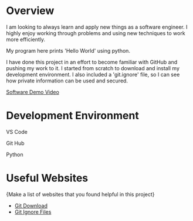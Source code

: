 # Overview

I am looking to always learn and apply new things as a software engineer. I highly enjoy working through problems and using new techniques to work more efficiently.

My program here prints 'Hello World' using python.

I have done this project in an effort to become familiar with GitHub and pushing my work to it. I started from scratch to download and install my development environment. I also included a 'git.ignore' file, so I can see how private information can be used and secured.

[Software Demo Video](http://youtube.link.goes.here)

# Development Environment

VS Code

Git Hub

Python

# Useful Websites

{Make a list of websites that you found helpful in this project}
* [Git Download](hhttps://git-scm.com/downloads)
* [Git Ignore Files](https://git-scm.com/docs/gitignore)